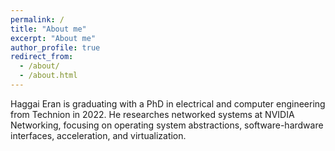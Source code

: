 ```yaml
---
permalink: /
title: "About me"
excerpt: "About me"
author_profile: true
redirect_from: 
  - /about/
  - /about.html
---
```


Haggai Eran is graduating with a PhD in electrical and computer engineering from Technion in 2022. He researches networked systems at NVIDIA Networking, focusing on 
operating system abstractions, software-hardware interfaces, acceleration, and virtualization.
